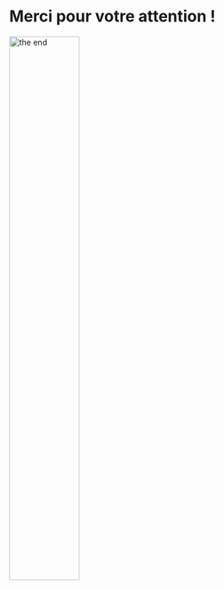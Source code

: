 # Merci pour votre attention !


<div class="full-center">
 <img style='height: 50%' alt='the end' src="https://media.tenor.com/87vwWw1TgsQAAAAC/the-end-finnished.gif">
</div>
